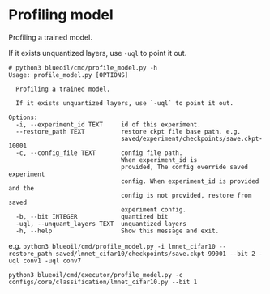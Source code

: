# Profiling model
Profiling a trained model.

If it exists unquantized layers, use `-uql` to point it out.

```
# python3 blueoil/cmd/profile_model.py -h
Usage: profile_model.py [OPTIONS]

  Profiling a trained model.

  If it exists unquantized layers, use `-uql` to point it out.

Options:
  -i, --experiment_id TEXT     id of this experiment.
  --restore_path TEXT          restore ckpt file base path. e.g.
                               saved/experiment/checkpoints/save.ckpt-10001
  -c, --config_file TEXT       config file path.
                               When experiment_id is
                               provided, The config override saved experiment
                               config. When experiment_id is provided and the
                               config is not provided, restore from saved
                               experiment config.
  -b, --bit INTEGER            quantized bit
  -uql, --unquant_layers TEXT  unquantized layers
  -h, --help                   Show this message and exit.
```

e.g.
`python3 blueoil/cmd/profile_model.py -i lmnet_cifar10 --restore_path saved/lmnet_cifar10/checkpoints/save.ckpt-99001 --bit 2 -uql conv1 -uql conv7`

`python3 blueoil/cmd/executor/profile_model.py -c configs/core/classification/lmnet_cifar10.py --bit 1`
